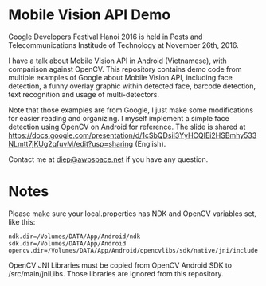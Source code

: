 # Mobile Vision API Demo
Google Developers Festival Hanoi 2016 is held in Posts and Telecommunications Institude of Technology at November 26th, 2016.

I have a talk about Mobile Vision API in Android (Vietnamese), with comparison against OpenCV. This repository contains demo code from multiple examples of Google about Mobile Vision API, including face detection, a funny overlay graphic within detected face, barcode detection, text recognition and usage of multi-detectors. 

Note that those examples are from Google, I just make some modifications for easier reading and organizing. I myself implement a simple face detection using OpenCV on Android for reference. The slide is shared at https://docs.google.com/presentation/d/1cSbQDsil3YyHCQIEi2HSBmhy533NLmtt7jKUg2qfuvM/edit?usp=sharing (English).

Contact me at diep@awpspace.net if you have any question.

# Notes
Please make sure your local.properties has NDK and OpenCV variables set, like this:
```
ndk.dir=/Volumes/DATA/App/Android/ndk
sdk.dir=/Volumes/DATA/App/Android
opencv.dir=/Volumes/DATA/App/Android/opencvlibs/sdk/native/jni/include
```
OpenCV JNI Libraries must be copied from OpenCV Android SDK to /src/main/jniLibs. Those libraries are ignored from this repository.
